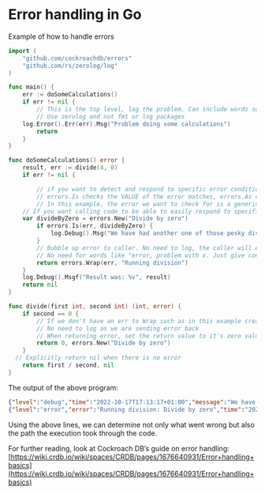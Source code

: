 # Error handling in Go

Example of how to handle errors

```go
import (
	"github.com/cockroachdb/errors"
	"github.com/rs/zerolog/log"
)

func main() {
	err := doSomeCalculations()
	if err != nil {
		// This is the top level, log the problem. Can include words such as "error, problem with x, failed, etc"
		// Use zerolog and not fmt or log packages
    log.Error().Err(err).Msg("Problem doing some calculations")
		return
	}
}

func doSomeCalculations() error {
	result, err := divide(4, 0)
	if err != nil {

		// if you want to detect and respond to specific error conditions use errors.Is or errors.As
		// errors.Is checks the VALUE of the error matches, errors.As checks that the TYPE of the error is the same
		// In this example, the error we want to check for is a generic error value so we can't use errors.As and have to use errors.Is
    // If you want calling code to be able to easily respond to specific errors it would be better to create a dedicated error type and use errors.As
    var divideByZero = errors.New("Divide by zero")
		if errors.Is(err, divideByZero) {
			log.Debug().Msg("We have had another one of those pesky divide by zero errors")
		}
		// Bubble up error to caller. No need to log, the caller will either log OR bubble it up further with it's own Wrap
		// No need for words like "error, problem with x. Just give context to what was just attempted"
		return errors.Wrap(err, "Running division")
	}
	log.Debug().Msgf("Result was: %v", result)
	return nil
}

func divide(first int, second int) (int, error) {
	if second == 0 {
		// If we don't have an err to Wrap such as in this example create a new error describing what the error is and send it to caller.
		// No need to log as we are sending error back
		// When returning error, set the return value to it's zero value which for int is zero and string would be "" etc etc
		return 0, errors.New("Divide by zero")
	}
  // Explicitly return nil when there is no error
	return first / second, nil
}
```

The output of the above program:

```json
{"level":"debug","time":"2022-10-17T17:13:17+01:00","message":"We have had another one of those pesky divide by zero errors"}
{"level":"error","error":"Running division: Divide by zero","time":"2022-10-17T17:13:17+01:00","message":"Problem doing some calculations"}
```

Using the above lines, we can determine not only what went wrong but also the path the execution took through the code.

For further reading, look at Cockroach DB’s guide on error handling: [https://wiki.crdb.io/wiki/spaces/CRDB/pages/1676640931/Error+handling+basics](https://wiki.crdb.io/wiki/spaces/CRDB/pages/1676640931/Error+handling+basics)
